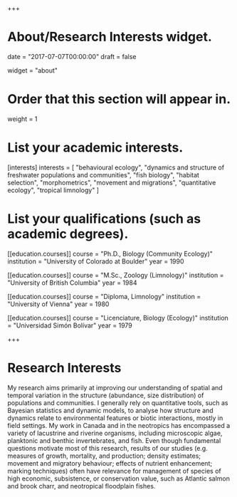 +++
# About/Research Interests widget.

date = "2017-07-07T00:00:00"
draft = false

widget = "about"

# Order that this section will appear in.
weight = 1

# List your academic interests.
[interests]
  interests = [
    "behavioural ecology",
    "dynamics and structure of freshwater populations and communities",
    "fish biology",
    "habitat selection",
    "morphometrics",
    "movement and migrations",
    "quantitative ecology",
    "tropical limnology"
  ]

# List your qualifications (such as academic degrees).
[[education.courses]]
  course = "Ph.D., Biology (Community Ecology)"
  institution = "University of Colorado at Boulder"
  year = 1990

[[education.courses]]
  course = "M.Sc., Zoology (Limnology)"
  institution = "University of British Columbia"
  year = 1984

[[education.courses]]
  course = "Diploma, Limnology"
  institution = "University of Vienna"
  year = 1980

[[education.courses]]
  course = "Licenciature, Biology (Ecology)"
  institution = "Universidad Simón Bolívar"
  year = 1979

+++

# Research Interests

My research aims primarily at improving our understanding of spatial and temporal variation in the structure  (abundance, size distribution) of populations and communities. I generally rely on quantitative tools, such as Bayesian statistics and dynamic models, to analyse how structure and dynamics relate to environmental features or biotic interactions, mostly in field settings. My work in Canada and in the neotropics has encompassed a variety of lacustrine and riverine organisms, including microscopic algae, planktonic and benthic invertebrates, and fish. Even though fundamental questions motivate most of this research, results of our studies (e.g. measures of growth, mortality, and production; density estimates; movement and migratory behaviour; effects of nutrient enhancement; marking techniques) often have relevance for management of species of high economic, subsistence, or conservation value, such as Atlantic salmon and brook charr, and neotropical floodplain fishes.
